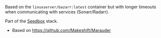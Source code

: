 Based on the `linuxserver/bazarr:latest` container but with longer timeouts when communicating with services (Sonarr/Radarr).

Part of the [Seedbox](https://github.com/edifus/seedbox) stack.

* Based on https://github.com/Makeshift/Marauder